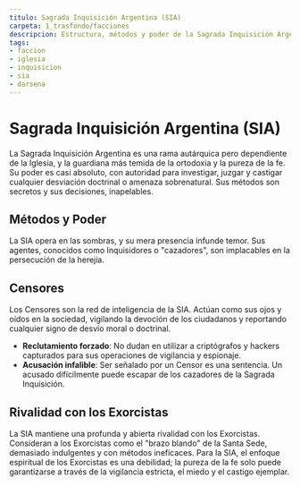 ```yaml
---
titulo: Sagrada Inquisición Argentina (SIA)
carpeta: 1_trasfondo/facciones
descripcion: Estructura, métodos y poder de la Sagrada Inquisición Argentina (SIA), guardiana de la ortodoxia de la Iglesia en Dársena.
tags:
- faccion
- iglesia
- inquisicion
- sia
- darsena
---
```


# Sagrada Inquisición Argentina (SIA)

La Sagrada Inquisición Argentina es una rama autárquica pero dependiente de la Iglesia, y la guardiana más temida de la ortodoxia y la pureza de la fe. Su poder es casi absoluto, con autoridad para investigar, juzgar y castigar cualquier desviación doctrinal o amenaza sobrenatural. Sus métodos son secretos y sus decisiones, inapelables.

## Métodos y Poder

La SIA opera en las sombras, y su mera presencia infunde temor. Sus agentes, conocidos como Inquisidores o "cazadores", son implacables en la persecución de la herejía.

## Censores

Los Censores son la red de inteligencia de la SIA. Actúan como sus ojos y oídos en la sociedad, vigilando la devoción de los ciudadanos y reportando cualquier signo de desvío moral o doctrinal.
- **Reclutamiento forzado**: No dudan en utilizar a criptógrafos y hackers capturados para sus operaciones de vigilancia y espionaje.
- **Acusación infalible**: Ser señalado por un Censor es una sentencia. Un acusado difícilmente puede escapar de los cazadores de la Sagrada Inquisición.

## Rivalidad con los Exorcistas

La SIA mantiene una profunda y abierta rivalidad con los Exorcistas. Consideran a los Exorcistas como el "brazo blando" de la Santa Sede, demasiado indulgentes y con métodos ineficaces. Para la SIA, el enfoque espiritual de los Exorcistas es una debilidad; la pureza de la fe solo puede garantizarse a través de la vigilancia estricta, el miedo y el castigo ejemplar.
